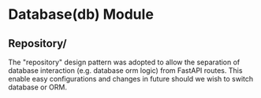 # Database(db) Module
## Repository/
  
The "repository" design pattern was adopted to allow the separation of database interaction (e.g. database orm logic) from FastAPI routes. This enable easy configurations and changes in future should we wish to switch database or ORM.  